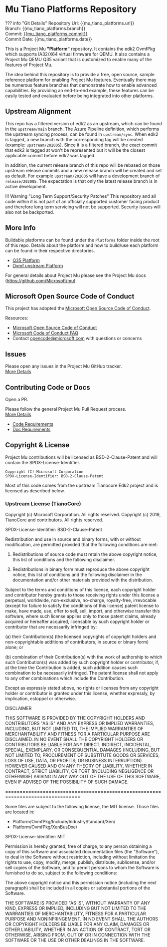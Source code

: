 # Mu Tiano Platforms Repository

??? info "Git Details"
    Repository Url: {{mu_tiano_platforms.url}}  
      Branch:         {{mu_tiano_platforms.branch}}  
      Commit:         [{{mu_tiano_platforms.commit}}]({{mu_tiano_platforms.commitlink}})  
      Commit Date:    {{mu_tiano_platforms.date}}  

This is a Project Mu **"Platform"** repository. It contains the edk2 OvmfPkg which supports IA32/X64 virtual firmware
for QEMU.  It also contains a Project Mu QEMU Q35 variant that is customized to enable many of the features of Project Mu.

The idea behind this repository is to provide a free, open source, sample reference platform for enabling Project Mu features.
Eventually there may be numerous feature branches that demonstrate how to enable advanced capabilities.  By providing an
end-to-end example, these features can be easily tested and evaluated before being integrated into other platforms.

## Upstream Alignment

This repo has a filtered version of edk2 as an upstream, which can be found in the `upstream/main` branch. The Azure
Pipeline definition, which performs the upstream syncing process, can be found in `upstream/sync`. When edk2 is tagged,
a new branch with the corresponding tag will be created (example: `upstream/202005`). Since it is a filtered branch, the
exact commit that edk2 is tagged at won't be represented but it will be the closest applicable commit before edk2 was tagged.

In addition, the current release branch of this repo will be rebased on those upstream release commits and a new release
branch will be created and set as default. For example `upstream/202005` will have a development branch of `release/202005`.
The expectation is that only the latest release branch is in active development.

!!! Warning "Long Term Support/Security Patches"
    This repository and all code within it is not part of an officially supported customer
    facing product and therefore long term servicing will not be supported.  Security issues
    will also not be backported.

## More Info

Buildable platforms can be found under the `Platforms` folder inside the root of this repo.
Details about the platform and how to build/use each platform can be found in their respective directories.

- [Q35 Platform](Platforms/QemuQ35Pkg/ReadMe.md)
- [Ovmf upstream Platform](Platforms/OvmfPkg/ReadMe.md)

For general details about Project Mu please see the Project Mu docs (<https://github.com/Microsoft/mu>).

## Microsoft Open Source Code of Conduct

This project has adopted the [Microsoft Open Source Code of Conduct](https://opensource.microsoft.com/codeofconduct/).

Resources:

- [Microsoft Open Source Code of Conduct](https://opensource.microsoft.com/codeofconduct/)
- [Microsoft Code of Conduct FAQ](https://opensource.microsoft.com/codeofconduct/faq/)
- Contact [opencode@microsoft.com](mailto:opencode@microsoft.com) with questions or concerns

## Issues

Please open any issues in the Project Mu GitHub tracker.  
[More Details](https://microsoft.github.io/mu/How/contributing/)

## Contributing Code or Docs

Open a PR.

Please follow the general Project Mu Pull Request process.  
[More Details](https://microsoft.github.io/mu/How/contributing/)

- [Code Requirements](/CodeDevelopment/requirements)
- [Doc Requirements](/DeveloperDocs/requirements)

## Copyright & License

Project Mu contributions will be licensed as BSD-2-Clause-Patent and will contain the SPDX-License-Identifier.

```text
Copyright (C) Microsoft Corporation
SPDX-License-Identifier: BSD-2-Clause-Patent
```

Most of this code comes from the upstream Tianocore Edk2 project and is licensed as described below.

### Upstream License (TianoCore)

Copyright (c) Microsoft Corporation. All rights reserved.
Copyright (c) 2019, TianoCore and contributors.  All rights reserved.

SPDX-License-Identifier: BSD-2-Clause-Patent

Redistribution and use in source and binary forms, with or without
modification, are permitted provided that the following conditions are met:

1. Redistributions of source code must retain the above copyright notice,
   this list of conditions and the following disclaimer.

2. Redistributions in binary form must reproduce the above copyright notice,
   this list of conditions and the following disclaimer in the documentation
   and/or other materials provided with the distribution.

Subject to the terms and conditions of this license, each copyright holder
and contributor hereby grants to those receiving rights under this license
a perpetual, worldwide, non-exclusive, no-charge, royalty-free, irrevocable
(except for failure to satisfy the conditions of this license) patent
license to make, have made, use, offer to sell, sell, import, and otherwise
transfer this software, where such license applies only to those patent
claims, already acquired or hereafter acquired, licensable by such copyright
holder or contributor that are necessarily infringed by:

(a) their Contribution(s) (the licensed copyrights of copyright holders and
    non-copyrightable additions of contributors, in source or binary form)
    alone; or

(b) combination of their Contribution(s) with the work of authorship to
    which such Contribution(s) was added by such copyright holder or
    contributor, if, at the time the Contribution is added, such addition
    causes such combination to be necessarily infringed. The patent license
    shall not apply to any other combinations which include the
    Contribution.

Except as expressly stated above, no rights or licenses from any copyright
holder or contributor is granted under this license, whether expressly, by
implication, estoppel or otherwise.

DISCLAIMER

THIS SOFTWARE IS PROVIDED BY THE COPYRIGHT HOLDERS AND CONTRIBUTORS "AS IS"
AND ANY EXPRESS OR IMPLIED WARRANTIES, INCLUDING, BUT NOT LIMITED TO, THE
IMPLIED WARRANTIES OF MERCHANTABILITY AND FITNESS FOR A PARTICULAR PURPOSE
ARE DISCLAIMED. IN NO EVENT SHALL THE COPYRIGHT HOLDERS OR CONTRIBUTORS BE
LIABLE FOR ANY DIRECT, INDIRECT, INCIDENTAL, SPECIAL, EXEMPLARY, OR
CONSEQUENTIAL DAMAGES (INCLUDING, BUT NOT LIMITED TO, PROCUREMENT OF
SUBSTITUTE GOODS OR SERVICES; LOSS OF USE, DATA, OR PROFITS; OR BUSINESS
INTERRUPTION) HOWEVER CAUSED AND ON ANY THEORY OF LIABILITY, WHETHER IN
CONTRACT, STRICT LIABILITY, OR TORT (INCLUDING NEGLIGENCE OR OTHERWISE)
ARISING IN ANY WAY OUT OF THE USE OF THIS SOFTWARE, EVEN IF ADVISED OF THE
POSSIBILITY OF SUCH DAMAGE.

================================================================================

Some files are subject to the following license, the MIT license. Those files
are located in:

- Platform/OvmfPkg/Include/IndustryStandard/Xen/
- Platform/OvmfPkg/XenBusDxe/

SPDX-License-Identifier: MIT

Permission is hereby granted, free of charge, to any person obtaining a copy
of this software and associated documentation files (the "Software"), to deal
in the Software without restriction, including without limitation the rights
to use, copy, modify, merge, publish, distribute, sublicense, and/or sell
copies of the Software, and to permit persons to whom the Software is
furnished to do so, subject to the following conditions:

The above copyright notice and this permission notice (including the next
paragraph) shall be included in all copies or substantial portions of the
Software.

THE SOFTWARE IS PROVIDED "AS IS", WITHOUT WARRANTY OF ANY KIND, EXPRESS OR
IMPLIED, INCLUDING BUT NOT LIMITED TO THE WARRANTIES OF MERCHANTABILITY,
FITNESS FOR A PARTICULAR PURPOSE AND NONINFRINGEMENT. IN NO EVENT SHALL THE
AUTHORS OR COPYRIGHT HOLDERS BE LIABLE FOR ANY CLAIM, DAMAGES OR OTHER
LIABILITY, WHETHER IN AN ACTION OF CONTRACT, TORT OR OTHERWISE, ARISING FROM,
OUT OF OR IN CONNECTION WITH THE SOFTWARE OR THE USE OR OTHER DEALINGS IN
THE SOFTWARE.
